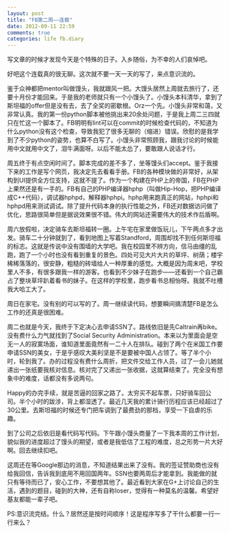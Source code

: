 ```yaml
---
layout: post
title: "FB第二周——连载"
date: 2012-09-11 22:59
comments: true
categories: life fb.diary
---
```


写文章的时候才发现今天是个特殊的日子。入乡随俗，为不幸的人们哀悼吧。

好吧这个连载真的很无聊。这次就不要一天一天的写了，来点意识流的。

鉴于众神都把mentor叫做馒头，我就跟风一把。大馒头居然上周就去旅行了，还要十月份才能回来。于是我的老师就只有一个小馒头了。小馒头本科清华，拿到了斯坦福的offer但是没有去，去了全奖的密歇根。Orz一个先。小馒头非常和蔼，又非常认真。我的第一份python脚本被他挑出来20余处问题，于是我上周二三四就只在忙这一个脚本了。FB明明有lint可以在commit的时候检查代码的，不知道为什么python没有这个检查，导致我犯了很多无聊的（缩进）错误。欣慰的是我学到了不少python的姿势，也算不白写了。小馒头非常照顾我，跟我讨论的时候能用中文就用中文了，泪牛满面呀。以后不能太怂了，要敢跟人说话才行。

周五终于有点空闲时间了。脚本完成的差不多了，坐等馒头们accept。鉴于我接下来的工作是写个网页，我决定先去看看手册。FB的各种模块做的非常好，从架构到UI提供全方位支持，这就不提了。作为一个构建在PHP上的帝国，FB在PHP上果然还是有一手的。FB有自己的PHP编译器hphp（叫做Hip-Hop，把PHP编译成C++代码），调试器hphpd，解释器hphpi。hphp用来跑真正的网站，hphpi和hphpd用来测试调试。除了提升代码本身的执行性能之外，FB还对数据访问做了优化，思路很简单但是据说效果很不错。伟大的网站还需要伟大的技术作后盾啊。

周六放假啦，决定骑车去斯坦福转一圈。上午宅在家里做饭玩儿，下午两点多才出发。骑车二十分钟就到了，看到地图上写着Standford，周围却找不到任何斯坦福的标志。这就是传说中没有围墙的大学吧。我在校园里不辨方向，信马由缰的乱跑，跑了一个小时也没有看到重复的景色。四处可见大片大片的草坪、树荫；楼宇稀稀落落的，很安静，粗糙的砖墙给人一种厚重的感觉。大概是因为周末吧，学校里人不多，有很多跟我一样的游客。也看到不少妹子在跑步——还看到一个自己霸占了整块草坪趴着看书的妹子。在这样的学校里，跑步看书总相怡呀。我就不吐槽我大哈工大了。

周日在家宅。没有别的可以写的了。周一继续读代码，想要瞬间搞清楚FB是怎么工作的还真是很困难。

周二也就是今天，我终于下定决心去申请SSN了。路线依旧是先Caltrain再bike。没有费什么力气就找到了Social Security Administration。本来以为里面会是空无一人的寂寞场面，谁知道里面竟然有一二十人在排队。碰到了两个在米国工作要申请SSN的美女，于是乎感叹大美利坚是不是要被中国人占领了。等了半个小时，轮到我了。办的过程没有费什么周折，把文件交给工作人员，过了一会儿她就递出一张纸要我核对信息。核对完了又递出一张收据，这就算结束了。完全没有想象中的难度，话都没有多说两句。

Happy的办完手续，就是苦逼的回家之路了。太穷买不起车票，只好骑车回公司。半个小时的跋涉，背上都湿透了。最近几天我的累计骑行历程应该已经超过了30公里。去斯坦福的时候还专门把车调到了最费劲的那档，享受一下自虐的乐趣。

到了公司之后依旧是看代码写代码。下午跟小馒头商量了一下我本周的工作计划，貌似我的进度超过了馒头的期望，或者是我低估了工程的难度，总之形势一片大好啊。回去继续扣吧。

这周还在等Google那边的消息，不知道结果出来了没有。我的签证赞助商也没有给我回信，告诉我到底用不用回国两年。SSN也要两周后才能拿到。我能做的就只有等待而已了，安心工作，不要想其他了。最近看到大家在G+上讨论自己的生活，遇到的题目，碰到的大神，还有自称loser，觉得有一种莫名的温馨。希望好基友都能一辈子吧。

PS:意识流完结。什么？居然还是按时间顺序！这是程序写多了干什么都要一行一行来么？
